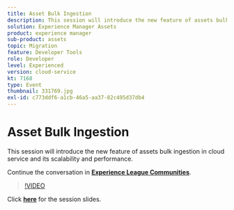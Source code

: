 ```yaml
---
title: Asset Bulk Ingestion
description: This session will introduce the new feature of assets bulk ingestion in cloud service and its scalability & performance. This session was delivered as part of Adobe Developers Live Content event.
solution: Experience Manager Assets
product: experience manager
sub-product: assets
topic: Migration
feature: Developer Tools
role: Developer
level: Experienced
version: cloud-service
kt: 7168
type: Event
thumbnail: 331769.jpg
exl-id: c773ddf6-a1cb-46a5-aa37-82c495d37db4
---
```

# Asset Bulk Ingestion 

This session will introduce the new feature of assets bulk ingestion in cloud service and its scalability and performance.

Continue the conversation in **[Experience League Communities](http://adobe.ly/36Yd3v6)**.

>[!VIDEO](https://video.tv.adobe.com/v/331769/?quality=12&learn=on&hidetitle=true)

Click **[here](/help/assets/asset-bulk-ingestion.pdf)** for the session slides.
